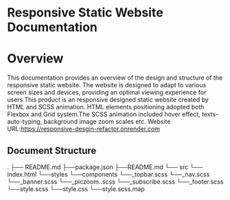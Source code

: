 # Responsive Static Website Documentation

# Overview
This documentation provides an overview of the design and structure of the responsive static website. The website is designed to adapt to various screen sizes and devices, providing an optimal viewing experience for users.This product is an responsive designed static website created by HTML and SCSS animation.
HTML elements positioning adopted both Flexbox and Grid system.The SCSS animation included hover effect, texts-auto-typing, background image zoom scales etc.
Website URL:https://responsive-desgin-refactor.onrender.com


## Document Structure 

.
├── README.md
├──package.json
├──README.md
└── src
    └── index.html
    └──styles
        └──components
          └──_topbar.scss
          └──_nav.scss
          └──_banner.scss
          └──_piczoom..scss
          └──_subscribe.scss
          └──_footer.scss
        └──style.scss
        └──style.css
        └──style.scss.map
   
        



 






